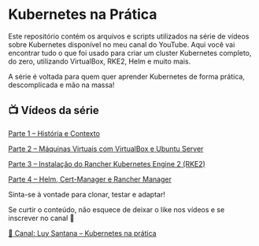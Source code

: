 # Kubernetes na Prática

Este repositório contém os arquivos e scripts utilizados na série de vídeos sobre Kubernetes disponível no meu canal do YouTube. Aqui você vai encontrar tudo o que foi usado para criar um cluster Kubernetes completo, do zero, utilizando VirtualBox, RKE2, Helm e muito mais.

A série é voltada para quem quer aprender Kubernetes de forma prática, descomplicada e mão na massa!

## 📺 Vídeos da série

[Parte 1 – História e Contexto](https://youtu.be/TKgHCqvQmqI?si=Q6s4av3MYN2dSAdm)

[Parte 2 – Máquinas Virtuais com VirtualBox e Ubuntu Server](https://youtu.be/pAINac-V5oY?si=18WOoPczrJRTkIHn)

[Parte 3 – Instalação do Rancher Kubernetes Engine 2 (RKE2)](https://youtu.be/Y-DakgH1Cxo?si=OdYAX1Fzx8_ZOUh9)

[Parte 4 – Helm, Cert-Manager e Rancher Manager](https://youtu.be/rWWLvBLp144?si=DnZwGuTfwJ67FyTc)

Sinta-se à vontade para clonar, testar e adaptar!

Se curtir o conteúdo, não esquece de deixar o like nos vídeos e se inscrever no canal 🙌

[📢 Canal: Luy Santana – Kubernetes na prática](https://www.youtube.com/@luysantanadev)
